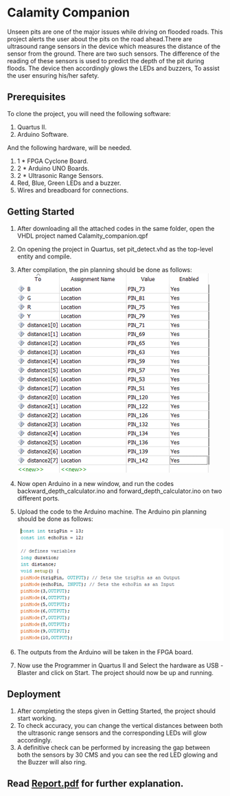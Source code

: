 # Calamity Companion

Unseen pits are one of the major issues while driving on flooded roads.
This project alerts the user about the pits on the road ahead.There are ultrasound range sensors in the device which measures the distance of the sensor from the ground. There are two such sensors. The difference of the reading of these sensors is used to predict the depth of the pit during
floods. The device then accordingly glows the LEDs and buzzers, To assist the user ensuring his/her safety.


## Prerequisites

To clone the project, you will need the following software: 
1.	Quartus II.
2.	Arduino Software.

And the following hardware, will be needed.
1.	1 * FPGA Cyclone Board.
2.	2 * Arduino UNO Boards.
3.	2 * Ultrasonic Range Sensors.
4.	Red, Blue, Green LEDs and a buzzer.
5.	Wires and breadboard for connections.

## Getting Started

1.	After downloading all the attached codes in the same folder, open the VHDL project named Calamity_companion.qpf 

2.	On opening the project in Quartus, set pit_detect.vhd as the top-level entity and compile.

3.	After compilation, the pin planning should be done as follows:
          ![FPGA Pinplanning](./images/1.png)
4.	Now open Arduino in a new window, and run the codes backward_depth_calculator.ino and forward_depth_calculator.ino on two different ports.
5.	Upload the code to the Arduino machine. The Arduino pin planning should be done as follows:

    ![Arduino Pin Planning](./images/2.png)

6.	The outputs from the Arduino will be taken in the FPGA board.
7.	Now use the Programmer in Quartus II and Select the hardware as USB
-Blaster and click on Start. The project should now be up and running.
 
## Deployment

1.	After completing the steps given in Getting Started, the project should start working.
2.	To check accuracy, you can change the vertical distances between both the ultrasonic range sensors and the corresponding LEDs will glow accordingly.
3.	A definitive check can be performed by increasing the gap between both the sensors by 30 CMS and you can see the red LED glowing and the Buzzer will also ring.


## Read [Report.pdf](./Report.pdf) for further explanation. 




